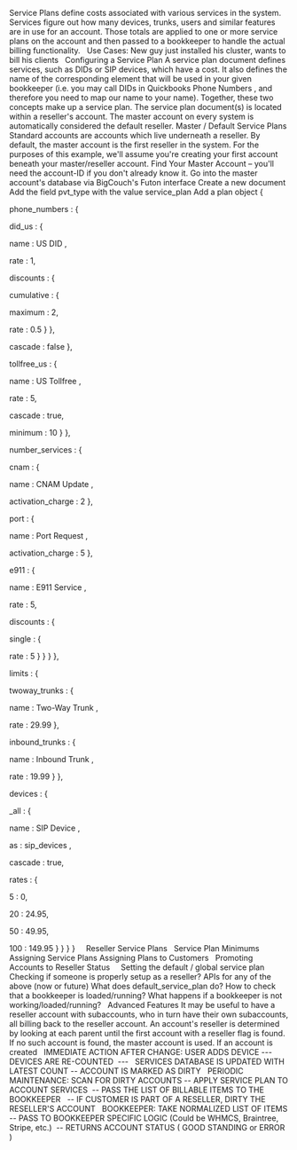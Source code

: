Service Plans define costs associated with various services in the system. Services figure out how many devices, trunks, users and similar features are in use for an account. Those totals are applied to one or more service plans on the account and then passed to a bookkeeper to handle the actual billing functionality.
 
Use Cases:
New guy just installed his cluster, wants to bill his clients
 
Configuring a Service Plan
A service plan document defines services, such as DIDs or SIP devices, which have a cost. It also defines the name of the corresponding element that will be used in your given bookkeeper (i.e. you may call 
DIDs
 in Quickbooks 
Phone Numbers
, and therefore you need to map our name to your name). Together, these two concepts make up a service plan.
The service plan document(s) is located within a reseller's account. The master account on every system is automatically considered the default reseller.
Master / Default Service Plans
Standard accounts are accounts which live underneath a reseller. By default, the master account is the first reseller in the system. For the purposes of this example, we'll assume you're creating your first account beneath your master/reseller account.
Find Your Master Account
– you'll need the account-ID if you don't already know it.
Go into the master account's database via BigCouch's Futon interface
Create a new document
Add the field 
pvt_type
 with the value 
service_plan
Add a 
plan
 object
{
   
phone_numbers
: {
       
did_us
: {
           
name
: 
US DID
,
           
rate
: 1,
           
discounts
: {
               
cumulative
: {
                   
maximum
: 2,
                   
rate
: 0.5
               }
           },
           
cascade
: false
       },
       
tollfree_us
: {
           
name
: 
US Tollfree
,
           
rate
: 5,
           
cascade
: true,
           
minimum
: 10
       }
   },
   
number_services
: {
       
cnam
: {
           
name
: 
CNAM Update
,
           
activation_charge
: 2
       },
       
port
: {
           
name
: 
Port Request
,
           
activation_charge
: 5
       },
       
e911
: {
           
name
: 
E911 Service
,
           
rate
: 5,
           
discounts
: {
               
single
: {
                   
rate
: 5
               }
           }
       }
   },
   
limits
: {
       
twoway_trunks
: {
           
name
: 
Two-Way Trunk
,
           
rate
: 29.99
       },
       
inbound_trunks
: {
           
name
: 
Inbound Trunk
,
           
rate
: 19.99
       }
   },
   
devices
: {
       
_all
: {
           
name
: 
SIP Device
,
           
as
: 
sip_devices
,
           
cascade
: true,
           
rates
: {
               
5
: 0,
               
20
: 24.95,
               
50
: 49.95,
               
100
: 149.95
           }
       }
   }
}
 
 
Reseller Service Plans
 
Service Plan Minimums
 
Assigning Service Plans
Assigning Plans to Customers
 
Promoting Accounts to Reseller Status
 
 
Setting the default / global service plan
Checking if someone is properly setup as a reseller?
APIs for any of the above (now or future)
What does default_service_plan do?
How to check that a bookkeeper is loaded/running?
What happens if a bookkeeper is not working/loaded/running?
 
Advanced Features
It may be useful to have a reseller account with subaccounts, who in turn have their own subaccounts, all billing back to the reseller account. An account's reseller is determined by looking at each parent until the first account with a reseller flag is found. If no such account is found, the master account is used.
If an account is created
 
IMMEDIATE ACTION AFTER CHANGE:
USER ADDS DEVICE ---
  DEVICES ARE RE-COUNTED  ---
  SERVICES DATABASE IS UPDATED WITH LATEST COUNT --
 ACCOUNT IS MARKED AS 
DIRTY
 
PERIODIC MAINTENANCE:
SCAN FOR 
DIRTY
 ACCOUNTS --
 APPLY SERVICE PLAN TO ACCOUNT SERVICES  --
 PASS THE LIST OF BILLABLE ITEMS TO THE 
BOOKKEEPER
  --
 IF CUSTOMER IS PART OF A RESELLER, 
DIRTY
 THE RESELLER'S ACCOUNT
 
BOOKKEEPER:
TAKE NORMALIZED LIST OF ITEMS --
 PASS TO BOOKKEEPER SPECIFIC LOGIC (Could be WHMCS, Braintree, Stripe, etc.)  --
 RETURNS ACCOUNT STATUS (
GOOD STANDING
 or 
ERROR
)
 
 
 
